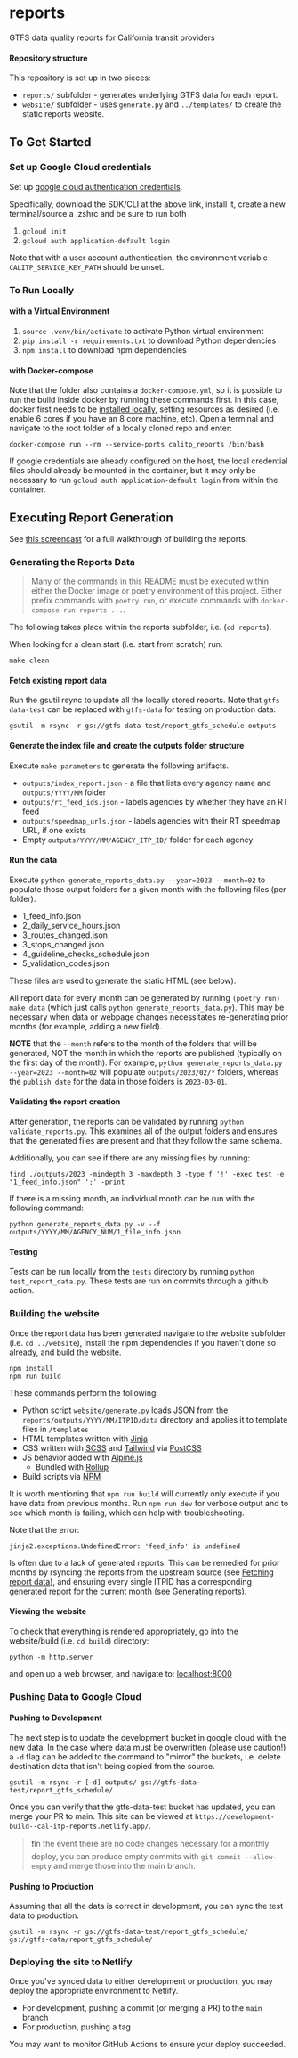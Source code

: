 # reports

GTFS data quality reports for California transit providers

#### Repository structure

This repository is set up in two pieces:

- `reports/` subfolder - generates underlying GTFS data for each report.
- `website/` subfolder - uses `generate.py` and `../templates/` to create the static reports website.

## To Get Started

### Set up Google Cloud credentials

Set up [google cloud authentication credentials](https://cloud.google.com/docs/authentication/getting-started).

Specifically, download the SDK/CLI at the above link, install it, create a new terminal/source a .zshrc and be sure to run both

1. `gcloud init`
2. `gcloud auth application-default login`

Note that with a user account authentication, the environment variable `CALITP_SERVICE_KEY_PATH` should be unset.

### To Run Locally

#### with a Virtual Environment

1. `source .venv/bin/activate` to activate Python virtual environment
2. `pip install -r requirements.txt` to download Python dependencies
3. `npm install` to download npm dependencies

#### with Docker-compose

Note that the folder also contains a `docker-compose.yml`, so it is possible to run the build inside docker by running these commands first.
In this case, docker first needs to be [installed locally](https://docs.docker.com/get-docker/), setting resources as desired (i.e. enable 6 cores if you have an 8 core machine, etc).
Open a terminal and navigate to the root folder of a locally cloned repo and enter:

```shell
docker-compose run --rm --service-ports calitp_reports /bin/bash
```

If google credentials are already configured on the host, the local credential files should already be mounted in the container, but it may only be necessary to run `gcloud auth application-default login` from within the container.

## Executing Report Generation

See [this screencast](https://www.loom.com/share/b45317053ff54b9fbb46b8159947c379) for a full walkthrough of building the reports.

### Generating the Reports Data

> Many of the commands in this README must be executed within either the Docker image or poetry environment of this project. Either prefix commands with `poetry run`, or execute commands with `docker-compose run reports ...`.

The following takes place within the reports subfolder, i.e. (`cd reports`).

When looking for a clean start (i.e. start from scratch) run:

```shell
make clean
```

#### Fetch existing report data
Run the gsutil rsync to update all the locally stored reports.
Note that `gtfs-data-test` can be replaced with `gtfs-data` for testing on production data:

```shell
gsutil -m rsync -r gs://gtfs-data-test/report_gtfs_schedule outputs
```

#### Generate the index file and create the outputs folder structure
Execute `make parameters` to generate the following artifacts.
* `outputs/index_report.json` - a file that lists every agency name and `outputs/YYYY/MM` folder
* `outputs/rt_feed_ids.json` - labels agencies by whether they have an RT feed
* `outputs/speedmap_urls.json` - labels agencies with their RT speedmap URL, if one exists
* Empty `outputs/YYYY/MM/AGENCY_ITP_ID/` folder for each agency

#### Run the data
Execute `python generate_reports_data.py --year=2023 --month=02` to populate those output folders for a given month with the following files (per folder).
* 1_feed_info.json
* 2_daily_service_hours.json
* 3_routes_changed.json
* 3_stops_changed.json
* 4_guideline_checks_schedule.json
* 5_validation_codes.json

These files are used to generate the static HTML (see below).

All report data for every month can be generated by running `(poetry run) make data` (which just calls `python generate_reports_data.py`). This may be necessary when data or webpage changes necessitates re-generating prior months (for example, adding a new field).

**NOTE** that the `--month` refers to the month of the folders that will be generated, NOT the month in which the reports are published (typically on the first day of the month). For example, `python generate_reports_data.py --year=2023 --month=02` will populate `outputs/2023/02/*` folders, whereas the `publish_date` for the data in those folders is `2023-03-01`.

#### Validating the report creation

After generation, the reports can be validated by running `python validate_reports.py`. This examines all of the output folders and ensures that the generated files are present and that they follow the same schema.

Additionally, you can see if there are any missing files by running:

```shell
find ./outputs/2023 -mindepth 3 -maxdepth 3 -type f '!' -exec test -e "1_feed_info.json" ';' -print
```

If there is a missing month, an individual month can be run with the following command:

```shell
python generate_reports_data.py -v --f outputs/YYYY/MM/AGENCY_NUM/1_file_info.json
```

#### Testing

Tests can be run locally from the ``tests`` directory by running ``python test_report_data.py``. These tests are run on commits through a github action.

### Building the website

Once the report data has been generated navigate to the website subfolder (i.e. `cd ../website`), install the npm dependencies if you haven't done so already, and build the website.

```shell
npm install
npm run build
```

These commands perform the following:

- Python script `website/generate.py` loads JSON from the `reports/outputs/YYYY/MM/ITPID/data` directory and applies it to template files in `/templates`
- HTML templates written with [Jinja](https://jinja.palletsprojects.com/en/3.0.x/)
- CSS written with [SCSS](https://sass-lang.com/documentation/syntax#scss) and [Tailwind](https://tailwindcss.com/docs) via [PostCSS](https://postcss.org/)
- JS behavior added with [Alpine.js](https://alpinejs.dev)
  - Bundled with [Rollup](https://rollupjs.org/guide/en/)
- Build scripts via [NPM](https://www.npmjs.com/)

It is worth mentioning that `npm run build` will currently only execute if you have data from previous months. Run ``npm run dev`` for verbose output and to see which month is failing, which can help with troubleshooting.

Note that the error:
```shell
jinja2.exceptions.UndefinedError: 'feed_info' is undefined
```
Is often due to a lack of generated reports. This can be remedied for prior months by rsyncing the reports from the upstream source (see [Fetching report data](#fetching-report-data)), and ensuring every single ITPID has a corresponding generated report for the current month (see [Generating reports](#generating-reports)).

#### Viewing the website

To check that everything is rendered appropriately, go into the website/build (i.e. `cd build`) directory:

 ```shell
python -m http.server
```
and open up a web browser, and navigate to:
[localhost:8000](localhost:8000)


### Pushing Data to Google Cloud

#### Pushing to Development

The next step is to update the development bucket in google cloud with the new data.
In the case where data must be overwritten (please use caution!) a `-d` flag can be added to the command
to "mirror" the buckets, i.e. delete destination data that isn't being copied
from the source.
```shell
gsutil -m rsync -r [-d] outputs/ gs://gtfs-data-test/report_gtfs_schedule/
```

Once you can verify that the gtfs-data-test bucket has updated, you can merge your
PR to main. This site can be viewed at `https://development-build--cal-itp-reports.netlify.app/`.

>❗️In the event there are no code changes necessary for a monthly deploy,
> you can produce empty commits with `git commit --allow-empty` and merge those
> into the main branch.

#### Pushing to Production

Assuming that all the data is correct in development, you can sync the test data to production.

```shell
gsutil -m rsync -r gs://gtfs-data-test/report_gtfs_schedule/ gs://gtfs-data/report_gtfs_schedule/
```

### Deploying the site to Netlify
Once you've synced data to either development or production, you may deploy the
appropriate environment to Netlify.
* For development, pushing a commit (or merging a PR) to the `main` branch
* For production, pushing a tag

You may want to monitor GitHub Actions to ensure your deploy succeeded.
